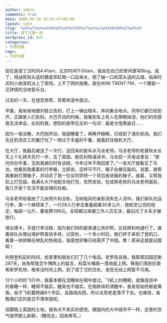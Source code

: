 ```yaml
---
author: admin
comments: true
date: 2006-09-30 16:01:47+00:00
layout: note
slug: '%e8%af%ba%e4%b8%81%e6%b1%89%e7%ac%ac%e4%b8%80%e5%a4%a9'
title: 诺丁汉第一天
wordpress_id: 625
categories:
- 不好归类
tags:
- 不好归类
---
```


现在是诺丁汉时间4:41am，北京时间11:00am，我坐在自己的房间里写Blog。渴了，用战死街头送的搪瓷茶缸喝一口自来水，困了抽一口和菜头送的云烟，临来时买的小收音机派上了用场，上不了网的夜晚，我在听96 TRENT FM，一个跟我一见钟情的当地音乐台。

过去的一天，在惶恐惊奇，劳累奔波中度过。

早晨，我匆匆地跟刘桂兰告别，打上一辆出租车，奔向集合地点。同学们都已经到齐，正跟家人们告别。大巴开动的时候，我看到车上有人在擦眼抹泪，他们的伤感我无法体会，此刻的我，想到的是李后主的一句词：最是仓惶离庙日……

因为一夜没睡，大巴刚开动，我就睡着了。再睁开眼睛，已经到了浦东机场。我们先在机场员工的餐厅吃了一顿过于丰盛的午餐，接着赶往候机大厅。

在大厅，我最后被送了一次行，这回来的是车水马龙老师。马龙老师的老婆秋水长天上个礼拜天先行一步，去了英国。她在利物浦读书，马龙前一天电话里说：“想托你办件事，见到我媳妇时告诉她，今年过年不用回家了。”一进大厅就看见了马龙。他看到我瘪着的行李箱，立即说，这样可不行，箱子会被压扁的。说罢，就帮我重新打理箱子，并动员了我一位女同学把一个背包放进我的箱子。接着，又帮我扣上打包袋。我满头大汗地配合他打包，忽然发现，在成熟老练的马龙老师面前，我几乎是个生活不能自理的白痴。

马龙老师给我拍了几张照片和合影，玉树临风的身影消失在人流中。我们排队托运行李，第一个麻烦来了，一行28人行李总重量超重30多公斤，按航空公司的规定，每超一公斤，要收费396元。全班都过来跟工作人员交涉，最后托了关系才被放行。

填出境卡，手提行李过磅，因为我们持的是普通公务护照，比较顺利地通行了。接着排队办理出境护照查验手续，过安检，一个多小时后，我们终于来到了登机口，看着一排排眼花缭乱的免税店，我感觉好像已经离开了中国，靠！原来这就是出国啊！

利用登机前的时间，给家里和朋友们打了几个电话。老罗告诉我，我距离回国还剩287天，张角帮我念牛博网上的留言，和菜头嘱我一落地就上网。等我们落到伦敦希斯罗机场，根本没时间上网，到了诺丁汉的住处，发现无线上网暂不可用。

12个小时的飞行中，我基本都在混睡和吃喝中度过。飞机上的睡眠，就像高烧中的昏睡一样，睡得不踏实，醒来也不踏实。在我断续的清醒中，我发现始终都是黄昏。由于飞机要跨越8个市区，且路线向西，所以太阳老是落不下去。也难怪，谁教偶们去的是日不落帝国呢。

双脚踏上英国的土地，我有点不真实的感觉。跟国内的大中城市不一样，这里的空气居然那么新鲜。（睡觉去，回来再写。）
